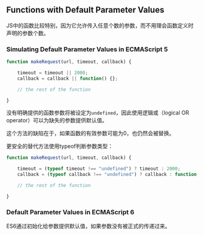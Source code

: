 ## Functions with Default Parameter Values

JS中的函数比较特别，因为它允许传入任意个数的参数，而不用理会函数定义时声明的参数个数。

### Simulating Default Parameter Values in ECMAScript 5

```js
function makeRequest(url, timeout, callback) {

    timeout = timeout || 2000;
    callback = callback || function() {};

    // the rest of the function

}
```

没有明确提供的函数参数将被设定为`undefined`，因此使用逻辑或（logical OR operator）可以为缺失的参数提供默认值。

这个方法的缺陷在于，如果函数的有效参数可能为0，也仍然会被替换。

更安全的替代方法使用typeof判断参数类型：

```js
function makeRequest(url, timeout, callback) {

    timeout = (typeof timeout !== "undefined") ? timeout : 2000;
    callback = (typeof callback !== "undefined") ? callback : function() {};

    // the rest of the function

}
```

### Default Parameter Values in ECMAScript 6

ES6通过初始化给参数提供默认值，如果参数没有被正式的传递过来。

